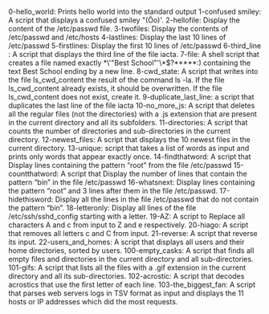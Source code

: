0-hello_world: Prints hello world into the standard output
1-confused smiley: A script that displays a confused smiley "(Ôo)\'.
2-hellofile: Display the content of the /etc/passwd file.
3-twofiles: Display the contents of /etc/passwd and /etc/hosts
4-lastlines: Display the last 10 lines of /etc/passwd
5-firstlines: Display the first 10 lines of /etc/passwd
6-third_line : A script that displays the third line of the file iacta.
7-file: A shell script that creates a file named exactly \*\\'"Best School"\'\\*$\?\*\*\*\*\*:) containing the text Best School ending by a new line.
8-cwd_state: A script that writes into the file ls_cwd_content the result of the command ls -la. If the file ls_cwd_content already exists, it should be overwritten. If the file ls_cwd_content does not exist, create it.
9-duplicate_last_line: a script that duplicates the last line of the file iacta
10-no_more_js: A script that deletes all the regular files (not the directories) with a .js extension that are present in the current directory and all its subfolders.
11-directories: A script that counts the number of directories and sub-directories in the current directory.
12-newest_files: A script that displays the 10 newest files in the current directory.
 13-unique: script that takes a list of words as input and prints only words that appear exactly once.
14-findthatword: A script that Display lines containing the pattern “root” from the file /etc/passwd
15-countthatword: A script that Display the number of lines that contain the pattern “bin” in the file /etc/passwd
16-whatsnext: Display lines containing the pattern “root” and 3 lines after them in the file /etc/passwd.
17-hidethisword: Display all the lines in the file /etc/passwd that do not contain the pattern “bin”.
18-letteronly: Display all lines of the file /etc/ssh/sshd_config starting with a letter.
19-AZ: A script to Replace all characters A and c from input to Z and e respectively.
20-hiago: A script that removes all letters c and C from input.
21-reverse: A script that reverse its input.
22-users_and_homes: A script that displays all users and their home directories, sorted by users.
100-empty_casks: A script that finds all empty files and directories in the current directory and all sub-directories.
101-gifs: A script that lists all the files with a .gif extension in the current directory and all its sub-directories.
102-acrostic: A script that decodes acrostics that use the first letter of each line.
103-the_biggest_fan: A script that parses web servers logs in TSV format as input and displays the 11 hosts or IP addresses which did the most requests.
